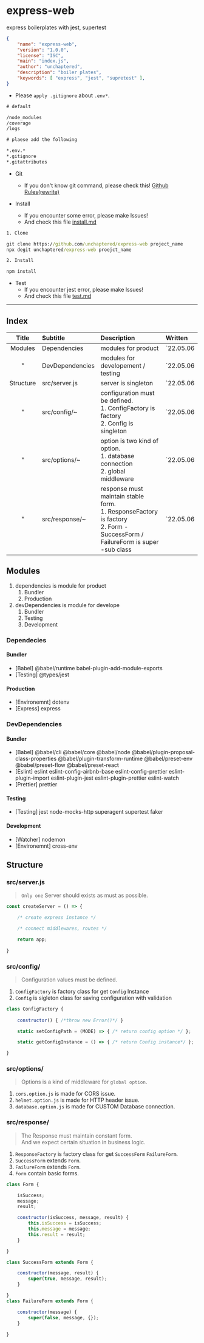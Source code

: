 # express-web

express boilerplates with jest, supertest

```json
{
    "name": "express-web",
    "version": "1.0.0",
    "license": "ISC",
    "main": "index.js",
    "author": "unchaptered",
    "description": "boiler plates",
    "keywords": [ "express", "jest", "supretest" ],
}
```

- Please `apply .gitignore` about `.env*`.

```cmd
# default

/node_modules
/coverage
/logs

# plaese add the following

*.env.*
*.gitignore
*.gitattributes
```

- Git
    - If you don't know git command, please check this! [Github Rules(rewrite)](https://github.com/unchaptered/express-web/blob/main/md/git/Github%20Rules(rewrite).md)

- Install
    - If you encounter some error, please make Issues!
    - And check this file [install.md](https://github.com/unchaptered/express-web/blob/main/md/module/install.md)

```cmd
1. Clone

git clone https://github.com/unchaptered/express-web project_name
npx degit unchaptered/express-web proejct_name

2. Install

npm install
```

- Test
    - If you encounter jest error, please make Issues!
    - And check this file [test.md](https://github.com/unchaptered/express-web/blob/main/md/test/test.md)

<hr>

## Index

<div align="center">

| Title | Subtitle | Description | Written |
| :---: | :------- | :---------- | :------ |
| Modules | Dependencies | modules for product | \`22.05.06 |
| " | DevDependencies | modules for developement / testing | \`22.05.06 |
| Structure | src/server.js | server is singleton | \`22.05.06 |
| " | src/config/~ | configuration must be defined.  <br> 1. ConfigFactory is factory <br> 2. Config is singleton | \`22.05.06 |
| " | src/options/~ | option is two kind of option. <br> 1. database connection <br> 2. global middleware | \`22.05.06 |
| " | src/response/~ | response must maintain stable form. <br> 1. ResponseFactory is factory <br> 2. Form - SuccessForm / FailureForm is  super -sub class | \`22.05.06 |

</div>

## Modules

1. dependencies is module for product
    1. Bundler
    2. Production
2. devDependencies is module for develope
    1. Bundler
    2. Testing
    3. Development

### Dependecies

#### Bundler

- [Babel] @babel/runtime babel-plugin-add-module-exports
- [Testing] @types/jest

#### Production

- [Environemnt] dotenv
- [Express] express

### DevDependencies

#### Bundler

- [Babel] @babel/cli @babel/core @babel/node @babel/plugin-proposal-class-properties @babel/plugin-transform-runtime @babel/preset-env @babel/preset-flow @babel/preset-react 
- [Eslint] eslint eslint-config-airbnb-base eslint-config-prettier eslint-plugin-import eslint-plugin-jest eslint-plugin-prettier eslint-watch 
- [Prettier] prettier

#### Testing

- [Testing] jest node-mocks-http superagent supertest faker

#### Development

- [Watcher] nodemon
- [Environemnt] cross-env

## Structure

### src/server.js

> `Only one` Server should exists as must as possible. <br>

```javascript
const createServer = () => {

    /* create express instance */

    /* connect middlewares, routes */

    return app;
     
}
```


### src/config/

> Configuration values must be defined. <br> 

1. `ConfigFactory` is factory class for get `Config` Instance
2. `Config` is sigleton class for saving configuration with validation

```javascript
class ConfigFactory {
    
    constructor() { /*throw new Error()*/ }

    static setConfigPath = (MODE) => { /* return config option */ };

    static getConfigInstance = () => { /* return Config instance*/ };

}
```

### src/options/

> Options is a kind of middleware for `global option`. <br>

1. `cors.option.js` is made for CORS issue.
2. `helmet.option.js` is made for HTTP header issue.
3. `database.option.js`  is made for CUSTOM Database connection.

### src/response/

> The Response must maintain constant form. <br>
And we expect certain situation in business logic. 

1. `ResponseFactory` is factory class for get `SuccessForm` `FailureForm`.
2. `SuccessForm` extends `Form`.
3. `FailureForm` extends `Form`.
4. `Form` contain basic forms.

```javascript
class Form {

    isSuccess;
    message;
    result;

    constructor(isSuccess, message, result) {
        this.isSuccess = isSuccess;
        this.message = message;
        this.result = result;
    }

}

class SuccessForm extends Form {

    constructor(message, result) {
        super(true, message, result);
    }

}
class FailureForm extends Form {

    constructor(message) {
        super(false, message, {});
    }
    
}
```